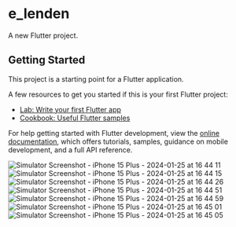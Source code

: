 # e_lenden

A new Flutter project.

## Getting Started

This project is a starting point for a Flutter application.

A few resources to get you started if this is your first Flutter project:

- [Lab: Write your first Flutter app](https://docs.flutter.dev/get-started/codelab)
- [Cookbook: Useful Flutter samples](https://docs.flutter.dev/cookbook)

For help getting started with Flutter development, view the
[online documentation](https://docs.flutter.dev/), which offers tutorials,
samples, guidance on mobile development, and a full API reference.

![Simulator Screenshot - iPhone 15 Plus - 2024-01-25 at 16 44 11](https://github.com/Ankit-5472/invoiceApp/assets/79505993/b23dd81b-51be-4ac1-91ad-5c4bcd396f4f)
![Simulator Screenshot - iPhone 15 Plus - 2024-01-25 at 16 44 15](https://github.com/Ankit-5472/invoiceApp/assets/79505993/8ddadb98-f222-45b5-860e-bbef11973d09)
![Simulator Screenshot - iPhone 15 Plus - 2024-01-25 at 16 44 26](https://github.com/Ankit-5472/invoiceApp/assets/79505993/33ec657e-19fa-4a7d-ac86-6bd84077a8a3)
![Simulator Screenshot - iPhone 15 Plus - 2024-01-25 at 16 44 51](https://github.com/Ankit-5472/invoiceApp/assets/79505993/5301cb9e-1217-4870-b699-6a7d2a6409e9)
![Simulator Screenshot - iPhone 15 Plus - 2024-01-25 at 16 44 59](https://github.com/Ankit-5472/invoiceApp/assets/79505993/c33c4203-4be9-4d0b-a526-a3c11a5e4f51)
![Simulator Screenshot - iPhone 15 Plus - 2024-01-25 at 16 45 01](https://github.com/Ankit-5472/invoiceApp/assets/79505993/d12db939-e90a-4b68-b9ab-1413775ea8ff)
![Simulator Screenshot - iPhone 15 Plus - 2024-01-25 at 16 45 05](https://github.com/Ankit-5472/invoiceApp/assets/79505993/2a7f189f-250d-491b-80d1-ab56f481a357)
